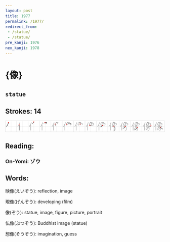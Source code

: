 ```yaml
---
layout: post
title: 1977
permalink: /1977/
redirect_from:
 - /statue/
 - /statue/
pre_kanji: 1976
nex_kanji: 1978
---
```


# {像}

## `statue`

## Strokes: 14

<div class="stroke"><img src="../images/E5838F.png" /></div>

## Reading:

### On-Yomi: ゾウ

## Words:

映像(えいぞう): reflection, image

現像(げんぞう): developing (film)

像(ぞう): statue, image, figure, picture, portrait

仏像(ぶつぞう): Buddhist image (statue)

想像(そうぞう): imagination, guess

